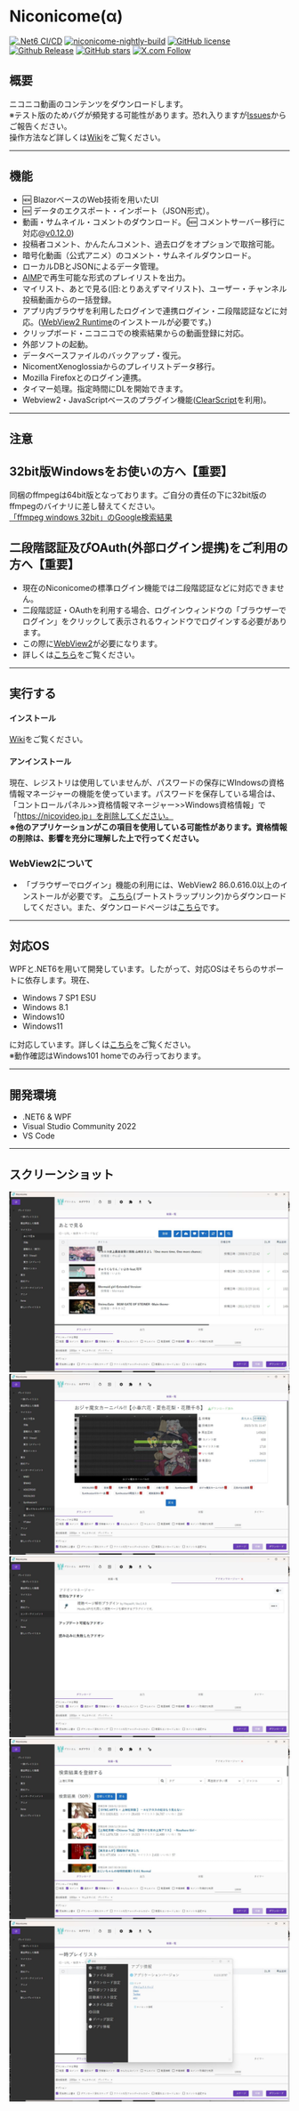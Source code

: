# Niconicome(α)
[![.Net6 CI/CD](https://github.com/Hayao-H/Niconicome/workflows/.Net6%20CI/CD/badge.svg)](https://github.com/Hayao-H/Niconicome/actions?query=workflow%3A%22.Net6+CI%2FCD%22) 
[![niconicome-nightly-build](https://github.com/Hayao-H/Niconicome/actions/workflows/nightly.yaml/badge.svg)](https://github.com/Hayao-H/Niconicome/actions/workflows/nightly.yaml)
[![GitHub license](https://img.shields.io/github/license/Hayao-H/Niconicome)](https://github.com/Hayao-H/Niconicome/blob/main/LICENSE)
[![Github Release](https://img.shields.io/badge/release-v0.13.0-blue)](https://github.com/Hayao-H/Niconicome/releases/latest)
[![GitHub stars](https://img.shields.io/github/stars/Hayao-H/Niconicome)](https://github.com/Hayao-H/Niconicome/stargazers)
[![X.com Follow](https://img.shields.io/twitter/follow/NiconicomeD?label=X%E3%81%A7%E3%83%95%E3%82%A9%E3%83%AD%E3%83%BC&style=social)](https://twitter.com/intent/follow?screen_name=niconicomeD)

## 概要

ニコニコ動画のコンテンツをダウンロードします。  
※テスト版のためバグが頻発する可能性があります。恐れ入りますが[Issues](https://github.com/Hayao-H/Niconicome/issues)からご報告ください。  
操作方法など詳しくは[Wiki](https://github.com/Hayao-H/Niconicome/wiki)をご覧ください。

---

## 機能
- :new: BlazorベースのWeb技術を用いたUI
- :new: データのエクスポート・インポート（JSON形式）。 
- 動画・サムネイル・コメントのダウンロード。(:new: コメントサーバー移行に対応@[v0.12.0](https://github.com/Hayao-H/Niconicome/releases/tag/v0.12.0))
- 投稿者コメント、かんたんコメント、過去ログをオプションで取捨可能。
- 暗号化動画（公式アニメ）のコメント・サムネイルダウンロード。
- ローカルDBとJSONによるデータ管理。
- [AIMP](https://www.aimp.ru/)で再生可能な形式のプレイリストを出力。
- マイリスト、あとで見る(旧:とりあえずマイリスト)、ユーザー・チャンネル投稿動画からの一括登録。
- アプリ内ブラウザを利用したログインで連携ログイン・二段階認証などに対応。([WebView2 Runtime](#WebView2について)のインストールが必要です。)
- クリップボード・ニコニコでの検索結果からの動画登録に対応。
- 外部ソフトの起動。
- データベースファイルのバックアップ・復元。
- NicomentXenoglossiaからのプレイリストデータ移行。
- Mozilla Firefoxとのログイン連携。
- タイマー処理。指定時間にDLを開始できます。
- Webview2・JavaScriptベースのプラグイン機能([ClearScript](https://github.com/microsoft/ClearScript)を利用)。

---

## 注意
## 32bit版Windowsをお使いの方へ【重要】
同梱のffmpegは64bit版となっております。ご自分の責任の下に32bit版のffmpegのバイナリに差し替えてください。  
[「ffmpeg windows 32bit」のGoogle検索結果](https://www.google.com/search?q=ffmpeg+windows+32bit)

## 二段階認証及びOAuth(外部ログイン提携)をご利用の方へ【重要】
- 現在のNiconicomeの標準ログイン機能では二段階認証などに対応できません。
- 二段階認証・OAuthを利用する場合、ログインウィンドウの「ブラウザーでログイン」をクリックして表示されるウィンドウでログインする必要があります。
- この際に[WebView2](#webview2について)が必要になります。
- 詳しくは[こちら](https://github.com/Hayao-H/Niconicome/wiki/操作#ブラウザーでログイン)をご覧ください。

---

## 実行する
#### インストール
[Wiki](https://github.com/Hayao-H/Niconicome/wiki/Niconicome%E3%82%92%E4%BD%BF%E3%81%A3%E3%81%A6%E3%81%BF%E3%82%8B)をご覧ください。
#### アンインストール
現在、レジストリは使用していませんが、パスワードの保存にWIndowsの資格情報マネージャーの機能を使っています。パスワードを保存している場合は、「コントロールパネル>>資格情報マネージャー>>Windows資格情報」で「https://nicovideo.jp」を削除してください。  
**※他のアプリケーションがこの項目を使用している可能性があります。資格情報の削除は、影響を充分に理解した上で行ってください。**
### WebView2について
- 「ブラウザーでログイン」機能の利用には、WebView2 86.0.616.0以上のインストールが必要です。
[こちら](https://go.microsoft.com/fwlink/p/?LinkId=2124703)(ブートストラップリンク)からダウンロードしてください。また、ダウンロードページは[こちら](https://developer.microsoft.com/ja-jp/microsoft-edge/webview2/)です。

---

## 対応OS
WPFと.NET6を用いて開発しています。したがって、対応OSはそちらのサポートに依存します。現在、
- Windows 7 SP1 ESU
- Windows 8.1
- Windows10
- Windows11

に対応しています。詳しくは[こちら](https://docs.microsoft.com/ja-jp/dotnet/core/install/windows?tabs=net50)をご覧ください。  
※動作確認はWindows101 homeでのみ行っております。

---

## 開発環境
- .NET6 & WPF
- Visual Studio Community 2022
- VS Code

---

## スクリーンショット
![img-001](Niconicome/src/doc/img/img-001.jpg)
![img-002](Niconicome/src/doc/img/img-002.jpg)
![img-003](Niconicome/src/doc/img/img-003.jpg)
![img-004](Niconicome/src/doc/img/img-004.jpg)
![img-005](Niconicome/src/doc/img/img-005.jpg)

